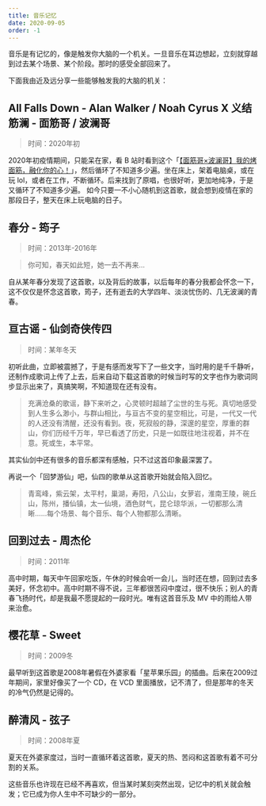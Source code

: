 ```yaml
---
title: 音乐记忆
date: 2020-09-05
order: -1
---
```


音乐是有记忆的，像是触发你大脑的一个机关。一旦音乐在耳边想起，立刻就穿越到过去某个场景、某个阶段。那时的感受全部回来了。

 下面我由近及远分享一些能够触发我的大脑的机关：

## All Falls Down - Alan Walker / Noah Cyrus X 义结筋澜 - 面筋哥 / 波澜哥

> 时间：2020年初

2020年初疫情期间，只能呆在家，看 B 站时看到这个「[【面筋哥×波澜哥】我的烤面筋，融化你的心！](https://www.bilibili.com/video/BV1GW411g7mc)」，然后循环了不知道多少遍。坐在床上，架着电脑桌，或在玩 lol，或者在工作，不断循环。后来找到了原唱，也很好听，更加地纯净，于是又循环了不知道多少遍。
如今只要一不小心随机到这首歌，就会想到疫情在家的那段日子，整天在床上玩电脑的日子。

## 春分 - 筠子

> 时间：2013年-2016年

> 你可知，春天如此短，她一去不再来...

自从某年春分发现了这首歌，以及背后的故事，以后每年的春分我都会怀念一下，这不仅仅是怀念这首歌，筠子，还有逝去的大学四年、淡淡忧伤的、几无波澜的青春。

## 亘古谣 - 仙剑奇侠传四

> 时间：某年冬天

初听此曲，立即被震撼了，于是有感而发写下了一些文字，当时用的是千千静听，还制作成歌词上传了上去，后来自动下载这首歌的时候当时写的文字也作为歌词同步显示出来了，真搞笑啊，不知道现在还有没有。

> 充满沧桑的歌谣，静下来听之，心灵顿时超越了尘世的生与死。真切地感受到人生多么渺小，与群山相比，与亘古不变的星空相比，可是，一代又一代的人还没有清醒，还没有看到。夜，死寂般的静，深邃的星空，厚重的群山，你们历经千万年，早已看透了历史，只是一如既往地注视着，并不在意。死或生，本平常。

其实仙剑中还有很多的音乐都深有感触，只不过这首印象最深罢了。

再说一个「回梦游仙」吧，仙四的歌单从这首歌开始就会陷入回忆。

> 青鸾峰，紫云架，太平村，巢湖，寿阳，八公山，女萝岩，淮南王陵，碗丘山，陈州，播仙镇，太一仙境，酒色财气，昆仑琼华派，一切都那么清晰......每个场景、每个音乐、每个人物都那么清晰。

## 回到过去 - 周杰伦

> 时间：2011年

高中时期，每天中午回家吃饭，午休的时候会听一会儿，当时还在想，回到过去多美好，怀念初中。高中时期不得不说，三年都很苦闷中度过，很不快乐；别人的青春飞扬时代，却是我最不愿提起的一段时光。唯有这首音乐及 MV 中的雨给人带来治愈。

## 樱花草 - Sweet

> 时间：2009冬

最早听到这首歌是2008年暑假在外婆家看「星苹果乐园」的插曲。后来在2009过年期间，家里好像买了一个 CD，在 VCD 里面播放，记不清了，但是那年的冬天的冷气仍然是记得的。

## 醉清风 - 弦子

> 时间：2008年夏

夏天在外婆家度过，当时一直循环着这首歌，夏天的热、苦闷和这首歌有着不可分割的关系。

这些音乐也许现在已经不再喜欢，但当某时某刻突然出现，记忆中的机关就会触发；它已成为你人生中不可缺少的一部分。